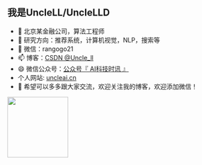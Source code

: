 ## 我是UncleLL/UncleLLD

- 🔭 北京某金融公司，算法工程师
- 🌱 研究方向：推荐系统，计算机视觉，NLP，搜索等
- 💬 微信：rangogo21
- 📫 博客：<a href="https://blog.csdn.net/uncle_ll" target="_blank">CSDN @Uncle_ll</a>
- 😄 微信公众号：<a href="AI科技时讯.png">公众号『 AI科技时讯 』</a>
-    个人网站: [uncleai.cn](https://uncleai.cn/)
- 👯 希望可以多多跟大家交流，欢迎关注我的博客，欢迎添加微信！

<img align="" height="137px" src="https://github-readme-stats.vercel.app/api?username=UncleLLD&hide_title=true&hide_border=true&show_icons=true&include_all_commits=true&line_height=21&bg_color=0,EC6C6C,FFD479,FFFC79,73FA79&theme=graywhite&locale=cn" />

<!--
<img align="" height="137px" src="https://github-readme-stats.vercel.app/api/top-langs/?username=UncleLLDd&hide_title=true&hide_border=true&layout=compact&bg_color=0,73FA79,73FDFF,D783FF&theme=graywhite&locale=cn" />
-->
